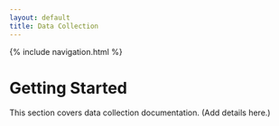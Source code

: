 ```yaml
---
layout: default
title: Data Collection
---
```

{% include navigation.html %}

# Getting Started
This section covers data collection documentation. (Add details here.)
